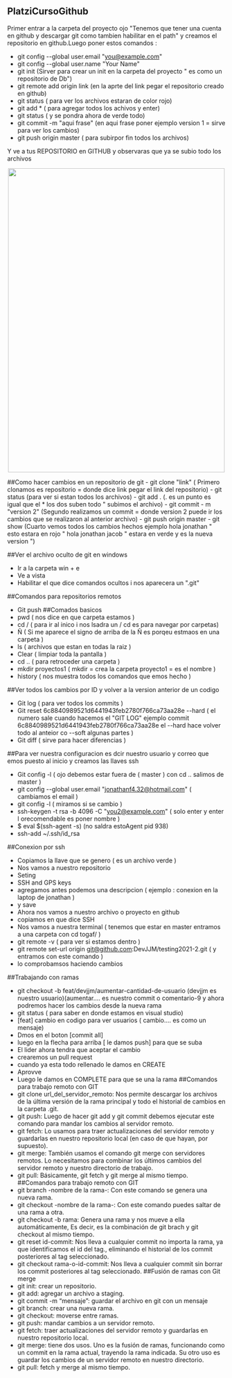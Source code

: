 ## PlatziCursoGithub
Primer entrar a la carpeta del proyecto ojo "Tenemos que tener una cuenta en github y descargar git como tambien habilitar en el path" y creamos el repositorio en github.Luego poner estos comandos :
  - git config --global user.email "you@example.com"
  - git config --global user.name "Your Name"
  - git init (Sirver para crear un init en la carpeta del proyecto " es como un repositorio de Db")
  - git remote add origin link (en la aprte del link pegar el repositorio creado en github)
  - git status ( para ver los archivos estaran de color rojo)
  - git add * ( para agregar todos los achivos y enter)
  - git status ( y se pondra ahora de verde todo)
  - git commit -m "aqui frase" (en aqui frase poner ejemplo version 1 = sirve para ver los cambios)
  - git push origin master ( para subirpor fin todos los archivos)

Y ve a tus REPOSITORIO en GITHUB y observaras que ya se subio todo los archivos
<p align="center"><img src="https://i.ibb.co/6rTxfm7/img040-2.jpg" width="500" height="700"></p>
##Como hacer cambios en un repositorio de git
  - git clone "link" ( Primero clonamos es repositorio = donde dice link pegar el link del repositorio)
  - git status (para ver si estan todos los archivos)
  - git add . (. es un punto es igual que el * los dos suben todo " subimos el archivo)
  - git commit - m "version 2" (Segundo realizamos un commit = donde version 2 puede ir los cambios que se realizaron al anterior archivo)
  - git push origin master
  - git show (Cuarto vemos todos los cambios hechos ejemplo hola jonathan " esto estara en rojo " hola jonathan jacob " estara en verde y es la nueva version ")

##Ver el archivo oculto de git en windows
  - Ir a la carpeta win + e
  - Ve a vista
  - Habilitar el que dice comandos ocultos i nos aparecera un ".git"

##Comandos para repositorios remotos
  - Git push
##Comados basicos
  - pwd ( nos dice en que carpeta estamos )
  - cd / (  para ir al inico i nos lsadra un / cd es para navegar por carpetas)
  - Ñ ( Si me aparece el signo de arriba de la Ñ es porqeu estmaos en una carpeta )
  - ls ( archivos que estan en todas la raiz )
  - Clear ( limpiar toda la pantalla )
  - cd .. ( para retroceder una carpeta )
  - mkdir proyectos1 ( mkdir = crea la carpeta proyecto1 = es el nombre )
  - history ( nos muestra todos los comandos que emos hecho )

##Ver todos los cambios por ID y volver a la version anterior de un codigo
  - Git log ( para ver todos los commits )
  - Git reset 6c8840989521d6441943feb2780f766ca73aa28e --hard ( el numero sale cuando hacemos el "GIT LOG" ejemplo  commit 6c8840989521d6441943feb2780f766ca73aa28e
el --hard hace volver todo al anteior co --soft algunas partes )
  - Git diff ( sirve para hacer diferencias )

##Para ver nuestra configuracion es dcir nuestro usuario y correo que emos puesto al inicio y creamos las llaves ssh
  - Git config -l ( ojo debemos estar fuera de ( master ) con cd .. salimos de master )
  - git config --global user.email "jonathanf4.32@hotmail.com" ( cambiamos el email )
  - git config -l ( miramos si se cambio )
  -  ssh-keygen -t rsa -b 4096 -C "you2@example.com" ( solo enter y enter l orecomendable es poner nombre )
  -  $ eval $(ssh-agent -s) (no saldra estoAgent pid 938)
  -  ssh-add ~/.ssh/id_rsa

##Conexion por ssh
  - Copiamos la llave que se genero ( es un archivo verde )
  - Nos vamos a nuestro repositorio
  - Seting
  - SSH and GPS keys
  - agregamos antes podemos una descripcion ( ejemplo : conexion en la laptop de jonathan )
  - y save
  - Ahora nos vamos a nuestro archivo o proyecto en github
  - copiamos en que dice SSH
  - Nos vamos a nuestra terminal ( tenemos que estar en master entramos a una carpeta con cd togaf/ )
  - git remote -v ( para ver si estamos dentro )
  - git remote set-url origin git@github.com:DevJJM/testing2021-2.git ( y entramos con este comando )
  - lo comprobamsos haciendo cambios

##Trabajando con ramas
  - git checkout -b feat/devjjm/aumentar-cantidad-de-usuario   (devjjm es nuestro usuario)(aumentar.... es nuestro commit o comentario-9
  y ahora podremos hacer los cambios desde la nueva rama
  - git status ( para saber en donde estamos en visual studio)
  - [feat] cambio en codigo para ver usuarios ( cambio.... es como un mensaje)
  - Dmos en el boton [commit all]
  - luego en la flecha para arriba [ le damos push] para que se suba
  - El lider ahora tendra que aceptar el cambio
  - crearemos un pull request 
  - cuando ya esta todo rellenado le damos en CREATE
  - Aprovve
  - Luego le damos en COMPLETE para que se una la rama
 ##Comandos para trabajo remoto con GIT
  - git clone url_del_servidor_remoto: Nos permite descargar los archivos de la última versión de la rama principal y todo el historial de cambios en la carpeta .git.
  - git push: Luego de hacer git add y git commit debemos ejecutar este comando para mandar los cambios al servidor remoto.
  - git fetch: Lo usamos para traer actualizaciones del servidor remoto y guardarlas en nuestro repositorio local (en caso de que hayan, por supuesto).
  - git merge: También usamos el comando git merge con servidores remotos. Lo necesitamos para combinar los últimos cambios del servidor remoto y nuestro directorio de trabajo.
  - git pull: Básicamente, git fetch y git merge al mismo tiempo.
 ##Comandos para trabajo remoto con GIT
  - git branch -nombre de la rama-: Con este comando se genera una nueva rama.
  - git checkout -nombre de la rama-: Con este comando puedes saltar de una rama a otra.
  - git checkout -b rama: Genera una rama y nos mueve a ella automáticamente, Es decir, es la combinación de git brach y git checkout al mismo tiempo.
  - git reset id-commit: Nos lleva a cualquier commit no importa la rama, ya que identificamos el id del tag., eliminando el historial de los commit posteriores al tag seleccionado.
  - git checkout rama-o-id-commit: Nos lleva a cualquier commit sin borrar los commit posteriores al tag seleccionado.
 ##Fusión de ramas con Git merge
  - git init: crear un repositorio.
  - git add: agregar un archivo a staging.
  - git commit -m “mensaje”: guardar el archivo en git con un mensaje
  - git branch: crear una nueva rama.
  - git checkout: moverse entre ramas.
  - git push: mandar cambios a un servidor remoto.
  - git fetch: traer actualizaciones del servidor remoto y guardarlas en nuestro repositorio local.
  - git merge: tiene dos usos. Uno es la fusión de ramas, funcionando como un commit en la rama actual, trayendo la rama indicada. Su otro uso es guardar los cambios de un servidor remoto en nuestro directorio.
  - git pull: fetch y merge al mismo tiempo.
  
 
